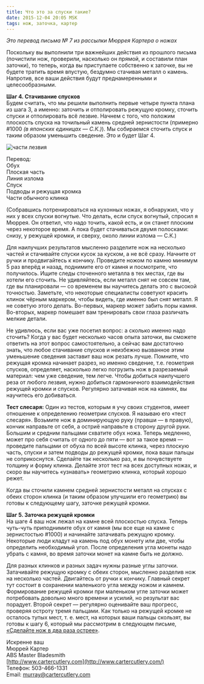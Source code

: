```yaml
---
title: Что это за спуски такие?
date: 2015-12-04 20:05 MSK
tags: нож, заточка, картер 
---
```


*Это перевод письма № 7 из рассылки Мюррея Картера о ножах* 

Поскольку вы выполнили три важнейших действия из прошлого письма (почистили нож, проверили, насколько он прямой, и составили план заточки), то теперь, когда вы приступаете собственно к заточке, вы не будете тратить время впустую, бездумно стачивая металл о камень. Напротив, все ваши действия будут преднамеренными и целесообразными.

**Шаг 4. Стачивание спусков**<br>
Будем считать, что мы решили выполнить первые четыре пункта плана из шага 3, а именно: заточить и отполировать режущую кромку, сточить спуски и отполировать всё лезвие. Начнем с того, что положим плоскость спуска на точильный камень средней зернистости (примерно #1000 *(в японских единицах — С.К.)*). Мы собираемся сточить спуск и таким образом уменьшить сведение. Это и будет Шаг 4. 

![части лезвия](PartsofBlade.jpg)

Перевод:<br>
Обух<br>
Плоская часть<br>
Линия излома<br>
Спуск<br>
Подводы и режущая кромка<br>
Части обычного клинка

(Собравшись потренироваться на кухонных ножах, я обнаружил, что у них у всех спуски вогнутые. Что делать, если спуск вогнутый, спросил я Мюррея. Он ответил, что надо точить, какой есть, и он станет плоским через некоторое время. А пока будет стачиваться двумя полосками: снизу, у режущей кромки, и сверху, около линии излома — С.К.)

Для наилучших результатов мысленно разделите нож на несколько частей и стачивайте спуски кусок за куском, а не всё сразу. Начните от ручки и продвигайтесь к кончику. Проведите ножом по камню минимум 5 раз вперёд и назад, поднимите его от камня и посмотрите, что получилось. Ищите следы сточенного металла в тех местах, где вы хотели его сточить. Не удивляйтесь, если металл снят не совсем там, где вы планировали — со временем вы научитесь делать это с высокой точностью. Заметьте, что некоторые специалисты советуют красить клинок чёрным маркером, чтобы видеть, где именно был снят металл. Я не советую этого делать. Во-первых, маркер может забить поры камня. Во-вторых, маркер помешает вам тренировать свои глаза различать мелкие детали.  

Не удивлюсь, если вас уже посетил вопрос: а сколько именно надо сточить? Когда у вас будет несколько часов опыта заточки, вы сможете ответить на этот вопрос самостоятельно, а сейчас вам достаточно знать, что любое стачивание спусков и неизбежно вызванное этим уменьшение сведения заставит ваш нож резать лучше. Помните, что режущая кромка начинает разрез, но именно сведение, т.е. геометрия спусков, определяет, насколько легко погрузить нож в разрезаемый материал: чем уже сведение, тем легче. Чтобы добиться наилучшего реза от любого лезвия, нужно добиться гармоничного взаимодействия режущей кромки и спусков. Регулярно затачивая нож на камнях, вы научитесь его добиваться.

**Тест слесаря:**
Один из тестов, которым я учу своих студентов, имеет отношение к определению геометрии спусков. Я называю его «тест слесаря». Возьмите нож в доминирующую руку (правши — в правую), кончик направьте от себя, а остриё направьте в сторону другой руки. Большим и средним пальцами схватите обух ножа. Теперь медленно, может про себя считать от одного до пяти — вот за такое время — проведите пальцами от обуха по всей высоте клинка, через плоскую часть, спуски и затем подводы до режущей кромки, пока ваши пальцы не соприкоснутся. Сделайте так несколько раз, и вы почувствуете толщину и форму клинка. Делайте этот тест на всех доступных ножах, и скоро вы научитесь «узнавать» геометрию клинка, который хорошо режет.

Когда вы сточили камнем средней зернистости металл на спусках с обеих сторон клинка (и таким образом улучшили его геометрию) вы готовы к следующему шагу, заточке режущей кромки.

**Шаг 5. Заточка режущей кромки**<br>
На шаге 4 ваш нож лежал на камне всей плоскостью спуска. Теперь чуть-чуть приподнимите обух от камня (мы все еще на камне с зернистостью #1000) и начинайте затачивать режущую кромку. Некоторые люди кладут на камень под обух монету или две, чтобы определить необходимый угол. После определения угла монеты надо убрать с камня, во время заточки монет на камне быть не должно. 

Для разных клинков и разных задач нужны разные углы заточки. Затачивайте режущую кромку с обеих сторон, мысленно разделив нож на несколько частей. Двигайтесь от ручки к кончику. Главный секрет тут состоит в сохранении маленького угла между ножом и камнем. Формирование режущей кромки при маленьком угле заточки может потребовать довольно много времени и усилий, но результат вас порадует. Второй секрет — регулярно оценивайте ваш прогресс, проверяя остроту тремя пальцами. Как только на режущей кромке не осталось тупых мест, т. е. мест, на которых ваши пальцы скользят, вы готовы к шагу 6, который мы рассмотрим в следующем письме, [«Сделайте нож в два раза острее»](/2015-12-06-carter-o-nozhah-8/).

Искренне ваш<br> 
Мюррей Картер<br>
ABS Master Bladesmith<br> 
[http://www.cartercutlery.com](http://www.cartercutlery.com/)<br> 
Телефон: 503-466-1331<br> 
Email: murray@cartercutlery.com	

